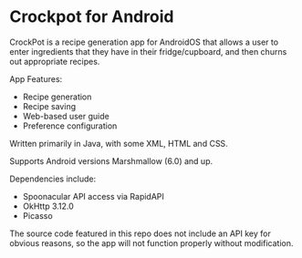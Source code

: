 # Crockpot for Android

CrockPot is a recipe generation app for AndroidOS that allows a user to enter ingredients that they have in their fridge/cupboard, and then churns out appropriate recipes.

App Features:
  - Recipe generation
  - Recipe saving
  - Web-based user guide
  - Preference configuration

Written primarily in Java, with some XML, HTML and CSS.

Supports Android versions Marshmallow (6.0) and up.

Dependencies include:
  - Spoonacular API access via RapidAPI
  - OkHttp 3.12.0
  - Picasso

The source code featured in this repo does not include an API key for obvious reasons, so the app will not function properly without modification.
